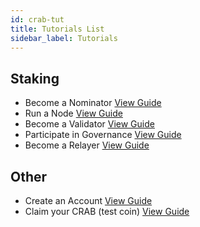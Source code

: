 ```yaml
---
id: crab-tut
title: Tutorials List
sidebar_label: Tutorials
---
```

## Staking
- Become a Nominator [View Guide](crab-tut-nominator)
- Run a Node [View Guide](crab-tut-node)
- Become a Validator [View Guide](crab-tut-validator)
- Participate in Governance [View Guide](crab-tut-governance)
- Become a Relayer [View Guide](crab-tut-relayer)

## Other
- Create an Account [View Guide](crab-tut-create-account)
- Claim your CRAB (test coin) [View Guide](crab-tut-claim-crab)
